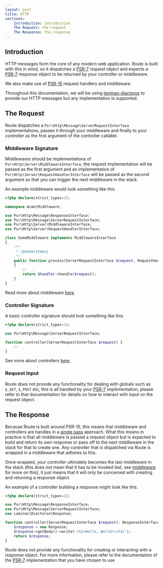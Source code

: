 ```yaml
---
layout: post
title: HTTP
sections:
    Introduction: introduction
    The Request: the-request
    The Response: the-response
---
```

## Introduction

HTTP messages form the core of any modern web application. Route is built with this in mind, so it dispatches a [PSR-7](https://www.php-fig.org/psr/psr-7/) request object and expects a [PSR-7](https://www.php-fig.org/psr/psr-7/) response object to be returned by your controller or middleware.

We also make use of [PSR-15](https://www.php-fig.org/psr/psr-15/) request handlers and middleware.

Throughout this documentation, we will be using [laminas-diactoros](https://docs.laminas.dev/laminas-diactoros/) to provide our HTTP messages but any implementation is supported.

## The Request

Route dispatches a `Psr\Http\Message\ServerRequestInterface` implementations, passes it through your middleware and finally to your controller as the first argument of the controller callable.

### Middleware Signature

Middlewares should be implementations of `Psr\Http\Server\MiddlewareInterface`, the request implementation will be passed as the first argument and an implementation of `Psr\Http\Server\RequestHandlerInterface` will be passed as the second argument so that you can trigger the next middleware in the stack.

An example middleware would look something like this.

~~~php
<?php declare(strict_types=1);

namespace Acme\Middleware;

use Psr\Http\Message\ResponseInterface;
use Psr\Http\Message\ServerRequestInterface;
use Psr\Http\Server\MiddlewareInterface;
use Psr\Http\Server\RequestHandlerInterface;

class SomeMiddleware implements MiddlewareInterface
{
    /**
     * {@inheritdoc}
     */
    public function process(ServerRequestInterface $request, RequestHandlerInterface $handler): ResponseInterface
    {
        // ...
        return $handler->handle($request);
    }
}
~~~

Read more about middleware [here](/5.x/middleware).

### Controller Signature

A basic controller signature should look something like this.

~~~php
<?php declare(strict_types=1);

use Psr\Http\Message\ServerRequestInterface;

function controller(ServerRequestInterface $request) {
    // ...
}
~~~

See more about controllers [here](/5.x/controllers).

### Request Input

Route does not provide any functionality for dealing with globals such as `$_GET`, `$_POST` etc, this is all handled by your [PSR-7](https://www.php-fig.org/psr/psr-7/) implementation, please refer to that documentation for details on how to interact with input on the request object.

## The Response

Because Route is built around PSR-15, this means that middleware and controllers are handles in a [single pass](https://www.php-fig.org/psr/psr-15/meta/#52-single-pass-lambda) approach. What this means in practice is that all middleware is passed a request object but is expected to build and return its own response or pass off to the next middleware in the stack for that to create one. Any controller that is dispatched via Route is wrapped in a middleware that adheres to this.

Once wrapped, your controller ultimately becomes the last middleware in the stack (this does not mean that it has to be invoked last, see [middleware](/5.x/middleware) for more on this), it just means that it will only be concerned with creating and returning a response object.

An example of a controller building a response might look like this.

~~~php
<?php declare(strict_types=1);

use Psr\Http\Message\ResponseInterface;
use Psr\Http\Message\ServerRequestInterface;
use Laminas\Diactoros\Response;

function controller(ServerRequestInterface $request): ResponseInterface {
    $response = new Response;
    $response->getBody()->write('<h1>Hello, World!</h1>');
    return $response;
}
~~~

Route does not provide any functionality for creating or interacting with a response object. For more information, please refer to the documentation of the [PSR-7](https://www.php-fig.org/psr/psr-7/) implementation that you have chosen to use
